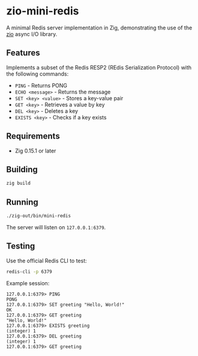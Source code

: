# zio-mini-redis

A minimal Redis server implementation in Zig, demonstrating the use of the [zio](https://github.com/lalinsky/zio) async I/O library.

## Features

Implements a subset of the Redis RESP2 (REdis Serialization Protocol) with the following commands:

- `PING` - Returns PONG
- `ECHO <message>` - Returns the message
- `SET <key> <value>` - Stores a key-value pair
- `GET <key>` - Retrieves a value by key
- `DEL <key>` - Deletes a key
- `EXISTS <key>` - Checks if a key exists

## Requirements

- Zig 0.15.1 or later

## Building

```bash
zig build
```

## Running

```bash
./zig-out/bin/mini-redis
```

The server will listen on `127.0.0.1:6379`.

## Testing

Use the official Redis CLI to test:

```bash
redis-cli -p 6379
```

Example session:

```
127.0.0.1:6379> PING
PONG
127.0.0.1:6379> SET greeting "Hello, World!"
OK
127.0.0.1:6379> GET greeting
"Hello, World!"
127.0.0.1:6379> EXISTS greeting
(integer) 1
127.0.0.1:6379> DEL greeting
(integer) 1
127.0.0.1:6379> GET greeting
```
